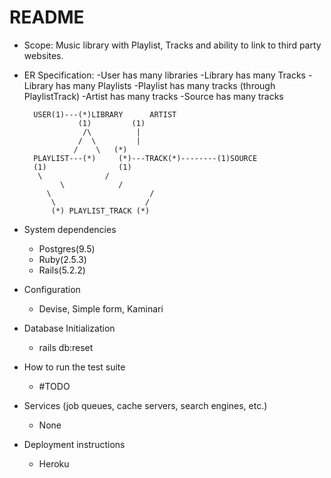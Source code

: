 # README

* Scope: Music library with Playlist, Tracks and ability to link to third party websites.

* ER Specification:
	-User has many libraries
	-Library has many Tracks
	-Library has many Playlists
	-Playlist has many tracks (through PlaylistTrack)
	-Artist has many tracks
	-Source has many tracks
	

		USER(1)---(*)LIBRARY	  ARTIST
			      (1)         (1)
			       /\          |
			      /  \         |
			     /    \	  (*)
		PLAYLIST---(*)     (*)---TRACK(*)--------(1)SOURCE
		(1)		           (1) 
		 \			    /
	          \			   /
		   \                      /
		    \                    /
		    (*) PLAYLIST_TRACK (*)
			  


* System dependencies
	- Postgres(9.5)
	- Ruby(2.5.3)
	- Rails(5.2.2)

* Configuration
	- Devise, Simple form, Kaminari

* Database Initialization
	- rails db:reset

* How to run the test suite
	- #TODO

* Services (job queues, cache servers, search engines, etc.)
	- None

* Deployment instructions
	- Heroku

